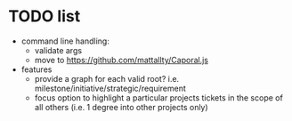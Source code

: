 # TODO list

  * command line handling:
    * validate args
    * move to https://github.com/mattallty/Caporal.js
  * features
    * provide a graph for each valid root? i.e. milestone/initiative/strategic/requirement
    * focus option to highlight a particular projects tickets in the scope of all others (i.e. 1 degree into other projects only)
